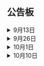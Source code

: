 ## 公告板

<details>
<summary>9月13日</summary>

由于本人疏忽导致昨天更新的purewriter权限异常且无图标，已重新打包，但仍然无法启动，日志显示“qt.qpa.xcb: QXcbConnection: XCB error: 3 (BadWindow), sequence: 38800, resource id: 85983243, major code: 18 (ChangeProperty), minor code: 0“，不知道是否为我的运行环境的问题。     

我把0.2.2版本重新打包为purewriter-old，最新版仍为purewriter，望轻拍orz    

</details>

<details>
<summary>9月26日</summary>

已修复mcpelauncher安装时提示corrupt packages的问题。

</details>

<details>
<summary>10月1日</summary>

因gitee下载功能异常，仓库会无法正常下载软件包（

</details>

<details>
<summary>10月10日</summary>
感谢@theinterestingsoul大佬的帮助，gitee下载问题已解决，请注意修改pacman.conf。

</details>
